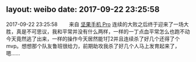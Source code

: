 layout: weibo
date: 2017-09-22 23:25:58
---
<meta name="referrer" content="no-referrer" />

2017-09-22 23:25:58  &nbsp;&nbsp;&nbsp;&nbsp;&nbsp;&nbsp; 来自 <a href="http://app.weibo.com/t/feed/Z4AgP" rel="nofollow">坚果手机 Pro</a>
连续的大败之后终于迎来了一场大胜，真是不可思议，我和平常并没有什么两样，一样的一丁点血平常怎么也跑不动今天竟然逃了出来，一样的操作今天居然能1打2并且连续杀了好几个还得了个mvp。想想那个队友鲁班很给力，前期助攻我杀了好几个人马上发育起来了，嗯…… ​​​

